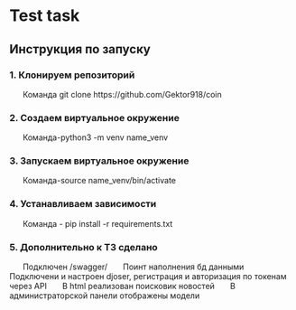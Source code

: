 <h1>Test task</h1>

<h2>Инструкция по запуску</h2>

<h3>1. Клонируем репозиторий </h3>
&nbsp &nbsp &nbsp Команда git clone https://github.com/Gektor918/coin

<h3>2. Создаем виртуальное окружение</h3>
&nbsp &nbsp &nbsp Команда-python3 -m venv name_venv

<h3>3. Запускаем виртуальное окружение</h3>
&nbsp &nbsp &nbsp Команда-source name_venv/bin/activate

<h3>4. Устанавливаем зависимости</h3>
&nbsp &nbsp &nbsp Команда - pip install -r requirements.txt


<h3>5. Дополнительно к ТЗ сделано</h3>
&nbsp &nbsp &nbsp Подключен /swagger/
&nbsp &nbsp &nbsp Поинт наполнения бд данными
&nbsp &nbsp &nbsp Подключени и настроен djoser, регистрация и авторизация по токенам через API
&nbsp &nbsp &nbsp В html реализован поисковик новостей
&nbsp &nbsp &nbsp В администраторской панели отображены модели
